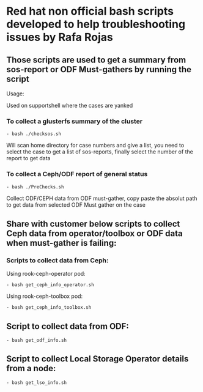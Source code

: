 # Red hat non official bash scripts developed to help troubleshooting issues by Rafa Rojas 


## Those scripts are used to get a summary from sos-report or ODF Must-gathers by running the script

Usage:

Used on supportshell where the cases are yanked

### To collect a glusterfs summary of the cluster

    - bash ./checksos.sh

Will scan home directory for case numbers and give a list, you need to select the case to get a list of sos-reports, finally select the number of the report to get data

### To collect a Ceph/ODF report of general status 

    - bash ./PreChecks.sh

Collect ODF/CEPH data from ODF must-gather, copy paste the absolut path to get data from selected ODF Must gather on the case


## Share with customer below scripts to collect Ceph data from operator/toolbox or ODF data when must-gather is failing:

### Scripts to collect data from Ceph:

  Using rook-ceph-operator pod:

    - bash get_ceph_info_operator.sh

  Using rook-ceph-toolbox pod:

    - bash get_ceph_info_toolbox.sh

## Script to collect data from ODF:

    - bash get_odf_info.sh

## Script to collect Local Storage Operator details from a node:

    - bash get_lso_info.sh
